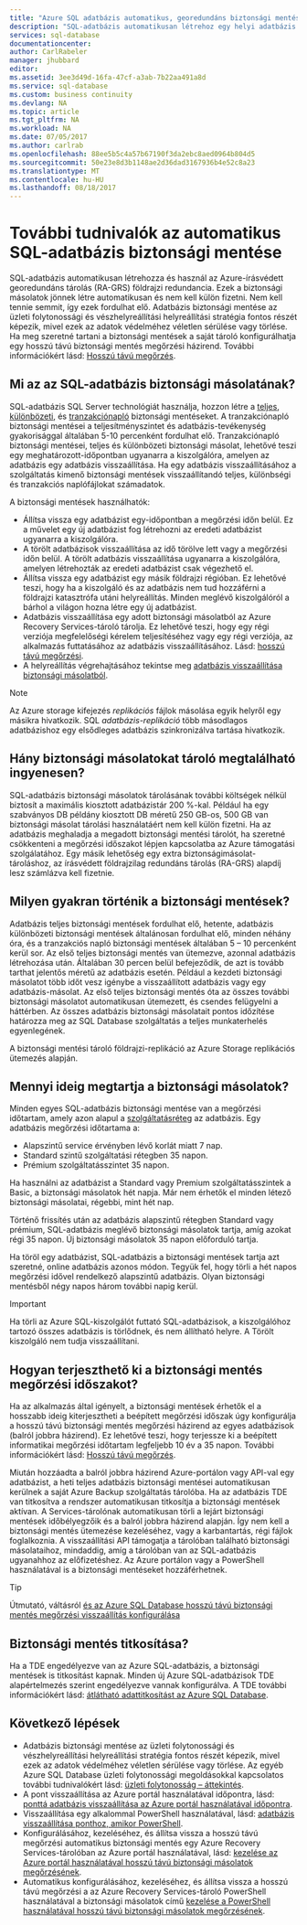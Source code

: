 ```yaml
---
title: "Azure SQL adatbázis automatikus, georedundáns biztonsági mentések |} Microsoft Docs"
description: "SQL-adatbázis automatikusan létrehoz egy helyi adatbázis biztonsági másolatának néhány percenként és Azure írásvédett georedundáns tárolást használ georedundancia."
services: sql-database
documentationcenter: 
author: CarlRabeler
manager: jhubbard
editor: 
ms.assetid: 3ee3d49d-16fa-47cf-a3ab-7b22aa491a8d
ms.service: sql-database
ms.custom: business continuity
ms.devlang: NA
ms.topic: article
ms.tgt_pltfrm: NA
ms.workload: NA
ms.date: 07/05/2017
ms.author: carlrab
ms.openlocfilehash: 88ee5b5c4a57b67190f3da2ebc8aed0964b804d5
ms.sourcegitcommit: 50e23e8d3b1148ae2d36dad3167936b4e52c8a23
ms.translationtype: MT
ms.contentlocale: hu-HU
ms.lasthandoff: 08/18/2017
---
```

# <a name="learn-about-automatic-sql-database-backups"></a>További tudnivalók az automatikus SQL-adatbázis biztonsági mentése

SQL-adatbázis automatikusan létrehozza és használ az Azure-írásvédett georedundáns tárolás (RA-GRS) földrajzi redundancia. Ezek a biztonsági másolatok jönnek létre automatikusan és nem kell külön fizetni. Nem kell tennie semmit, így ezek fordulhat elő. Adatbázis biztonsági mentése az üzleti folytonossági és vészhelyreállítási helyreállítási stratégia fontos részét képezik, mivel ezek az adatok védelméhez véletlen sérülése vagy törlése. Ha meg szeretné tartani a biztonsági mentések a saját tároló konfigurálhatja egy hosszú távú biztonsági mentés megőrzési házirend. További információkért lásd: [Hosszú távú megőrzés](sql-database-long-term-retention.md).

## <a name="what-is-a-sql-database-backup"></a>Mi az az SQL-adatbázis biztonsági másolatának?

SQL-adatbázis SQL Server technológiát használja, hozzon létre a [teljes](https://msdn.microsoft.com/library/ms186289.aspx), [különbözeti](https://msdn.microsoft.com/library/ms175526.aspx), és [tranzakciónapló](https://msdn.microsoft.com/library/ms191429.aspx) biztonsági mentéseket. A tranzakciónapló biztonsági mentései a teljesítményszintet és adatbázis-tevékenység gyakorisággal általában 5-10 percenként fordulhat elő. Tranzakciónapló biztonsági mentései, teljes és különbözeti biztonsági másolat, lehetővé teszi egy meghatározott-időpontban ugyanarra a kiszolgálóra, amelyen az adatbázis egy adatbázis visszaállítása. Ha egy adatbázis visszaállításához a szolgáltatás kimenő biztonsági mentések visszaállítandó teljes, különbségi és tranzakciós naplófájlokat számadatok.


A biztonsági mentések használhatók:

* Állítsa vissza egy adatbázist egy-időpontban a megőrzési időn belül. Ez a művelet egy új adatbázist fog létrehozni az eredeti adatbázist ugyanarra a kiszolgálóra.
* A törölt adatbázisok visszaállítása az idő törölve lett vagy a megőrzési időn belül. A törölt adatbázis visszaállítása ugyanarra a kiszolgálóra, amelyen létrehozták az eredeti adatbázist csak végezhető el.
* Állítsa vissza egy adatbázist egy másik földrajzi régióban. Ez lehetővé teszi, hogy ha a kiszolgáló és az adatbázis nem tud hozzáférni a földrajzi katasztrófa utáni helyreállítás. Minden meglévő kiszolgálóról a bárhol a világon hozna létre egy új adatbázist. 
* Adatbázis visszaállítása egy adott biztonsági másolatból az Azure Recovery Services-tároló tárolja. Ez lehetővé teszi, hogy egy régi verziója megfelelőségi kérelem teljesítéséhez vagy egy régi verziója, az alkalmazás futtatásához az adatbázis visszaállításához. Lásd: [hosszú távú megőrzési](sql-database-long-term-retention.md).
* A helyreállítás végrehajtásához tekintse meg [adatbázis visszaállítása biztonsági másolatból](sql-database-recovery-using-backups.md).

> [!NOTE]
> Az Azure storage kifejezés *replikációs* fájlok másolása egyik helyről egy másikra hivatkozik. SQL *adatbázis-replikáció* több másodlagos adatbázishoz egy elsődleges adatbázis szinkronizálva tartása hivatkozik. 
> 

## <a name="how-much-backup-storage-is-included-at-no-cost"></a>Hány biztonsági másolatokat tároló megtalálható ingyenesen?
SQL-adatbázis biztonsági másolatok tárolásának további költségek nélkül biztosít a maximális kiosztott adatbázistár 200 %-kal. Például ha egy szabványos DB példány kiosztott DB méretű 250 GB-os, 500 GB van biztonsági másolat tárolási használatáért nem kell külön fizetni. Ha az adatbázis meghaladja a megadott biztonsági mentési tárolót, ha szeretné csökkenteni a megőrzési időszakot lépjen kapcsolatba az Azure támogatási szolgálatához. Egy másik lehetőség egy extra biztonságimásolat-tároláshoz, az írásvédett földrajzilag redundáns tárolás (RA-GRS) alapdíj lesz számlázva kell fizetnie. 

## <a name="how-often-do-backups-happen"></a>Milyen gyakran történik a biztonsági mentések?
Adatbázis teljes biztonsági mentések fordulhat elő, hetente, adatbázis különbözeti biztonsági mentések általánosan fordulhat elő, minden néhány óra, és a tranzakciós napló biztonsági mentések általában 5 – 10 percenként kerül sor. Az első teljes biztonsági mentés van ütemezve, azonnal adatbázis létrehozása után. Általában 30 percen belül befejeződik, de azt is tovább tarthat jelentős méretű az adatbázis esetén. Például a kezdeti biztonsági másolatot több időt vesz igénybe a visszaállított adatbázis vagy egy adatbázis-másolat. Az első teljes biztonsági mentés óta az összes további biztonsági másolatot automatikusan ütemezett, és csendes felügyelni a háttérben. Az összes adatbázis biztonsági másolatait pontos időzítése határozza meg az SQL Database szolgáltatás a teljes munkaterhelés egyenlegének. 

A biztonsági mentési tároló földrajzi-replikáció az Azure Storage replikációs ütemezés alapján.

## <a name="how-long-do-you-keep-my-backups"></a>Mennyi ideig megtartja a biztonsági másolatok?
Minden egyes SQL-adatbázis biztonsági mentése van a megőrzési időtartam, amely azon alapul a [szolgáltatásréteg](sql-database-service-tiers.md) az adatbázis. Egy adatbázis megőrzési időtartama a:


* Alapszintű service érvényben lévő korlát miatt 7 nap.
* Standard szintű szolgáltatási rétegben 35 napon.
* Prémium szolgáltatásszintet 35 napon.

Ha használni az adatbázist a Standard vagy Premium szolgáltatásszintek a Basic, a biztonsági másolatok hét napja. Már nem érhetők el minden létező biztonsági másolatai, régebbi, mint hét nap. 

Történő frissítés után az adatbázis alapszintű rétegben Standard vagy prémium, SQL-adatbázis meglévő biztonsági másolatok tartja, amíg azokat régi 35 napon. Új biztonsági másolatok 35 napon előforduló tartja.

Ha töröl egy adatbázist, SQL-adatbázis a biztonsági mentések tartja azt szeretné, online adatbázis azonos módon. Tegyük fel, hogy törli a hét napos megőrzési idővel rendelkező alapszintű adatbázis. Olyan biztonsági mentésből négy napos három további napig kerül.

> [!IMPORTANT]
> Ha törli az Azure SQL-kiszolgálót futtató SQL-adatbázisok, a kiszolgálóhoz tartozó összes adatbázis is törlődnek, és nem állítható helyre. A Törölt kiszolgáló nem tudja visszaállítani.
> 

## <a name="how-to-extend-the-backup-retention-period"></a>Hogyan terjeszthető ki a biztonsági mentés megőrzési időszakot?
Ha az alkalmazás által igényelt, a biztonsági mentések érhetők el a hosszabb ideig kiterjesztheti a beépített megőrzési időszak úgy konfigurálja a hosszú távú biztonsági mentés megőrzési házirend az egyes adatbázisok (balról jobbra házirend). Ez lehetővé teszi, hogy terjessze ki a beépített informatikai megőrzési időtartam legfeljebb 10 év a 35 napon. További információkért lásd: [Hosszú távú megőrzés](sql-database-long-term-retention.md).

Miután hozzáadta a balról jobbra házirend Azure-portálon vagy API-val egy adatbázist, a heti teljes adatbázis biztonsági mentései automatikusan kerülnek a saját Azure Backup szolgáltatás tárolóba. Ha az adatbázis TDE van titkosítva a rendszer automatikusan titkosítja a biztonsági mentések aktívan.  A Services-tárolónak automatikusan törli a lejárt biztonsági mentések időbélyegzőik és a balról jobbra házirend alapján.  Így nem kell a biztonsági mentés ütemezése kezeléséhez, vagy a karbantartás, régi fájlok foglalkoznia. A visszaállítási API támogatja a tárolóban található biztonsági másolataihoz, mindaddig, amíg a tárolóban van az SQL-adatbázis ugyanahhoz az előfizetéshez. Az Azure portálon vagy a PowerShell használatával is a biztonsági mentéseket hozzáférhetnek.

> [!TIP]
> Útmutató, váltásról [és az Azure SQL Database hosszú távú biztonsági mentés megőrzési visszaállítás konfigurálása](sql-database-long-term-backup-retention-configure.md)
>

## <a name="are-backups-encrypted"></a>Biztonsági mentés titkosítása?

Ha a TDE engedélyezve van az Azure SQL-adatbázis, a biztonsági mentések is titkosítást kapnak. Minden új Azure SQL-adatbázisok TDE alapértelmezés szerint engedélyezve vannak konfigurálva. A TDE további információkért lásd: [átlátható adattitkosítást az Azure SQL Database](https://docs.microsoft.com/sql/relational-databases/security/encryption/transparent-data-encryption-with-azure-sql-database).

## <a name="next-steps"></a>Következő lépések

- Adatbázis biztonsági mentése az üzleti folytonossági és vészhelyreállítási helyreállítási stratégia fontos részét képezik, mivel ezek az adatok védelméhez véletlen sérülése vagy törlése. Az egyéb Azure SQL Database üzleti folytonossági megoldásokkal kapcsolatos további tudnivalókért lásd: [üzleti folytonosság – áttekintés](sql-database-business-continuity.md).
- A pont visszaállítása az Azure portál használatával időpontra, lásd: [ponttá adatbázis visszaállítása az Azure portál használatával időpontra](sql-database-recovery-using-backups.md).
- Visszaállítása egy alkalommal PowerShell használatával, lásd: [adatbázis visszaállítása ponthoz, amikor PowerShell](scripts/sql-database-restore-database-powershell.md).
- Konfigurálásához, kezeléséhez, és állítsa vissza a hosszú távú megőrzési automatikus biztonsági mentés egy Azure Recovery Services-tárolóban az Azure portál használatával, lásd: [kezelése az Azure portál használatával hosszú távú biztonsági másolatok megőrzésének](sql-database-long-term-backup-retention-configure.md).
- Automatikus konfigurálásához, kezeléséhez, és állítsa vissza a hosszú távú megőrzési a az Azure Recovery Services-tároló PowerShell használatával a biztonsági másolatok című [kezelése a PowerShell használatával hosszú távú biztonsági másolatok megőrzésének](sql-database-long-term-backup-retention-configure.md).
